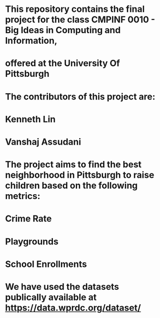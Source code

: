 # This repository contains the final project for the class CMPINF 0010 - Big Ideas in Computing and Information,
# offered at the University Of Pittsburgh

# The contributors of this project are:
# Kenneth Lin
# Vanshaj Assudani

# The project aims to find the best neighborhood in Pittsburgh to raise children based on the following metrics:
# Crime Rate
# Playgrounds
# School Enrollments

# We have used the datasets publically available at https://data.wprdc.org/dataset/

